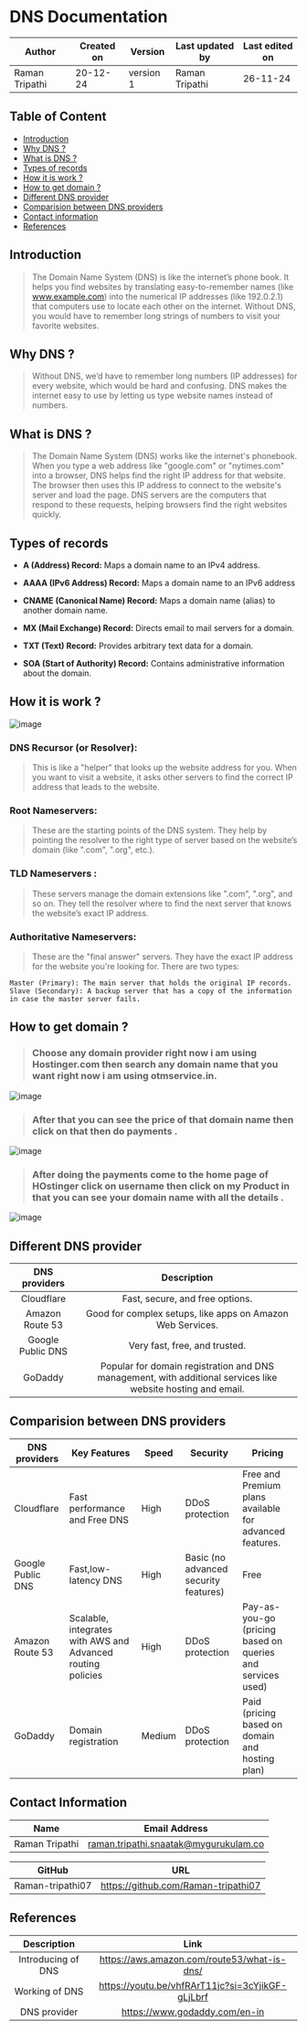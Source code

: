 # DNS Documentation

  | Author        | Created on | Version | Last updated by | Last edited on |
  |-------------|---------|-------------|-------------|---------|
  | Raman Tripathi | 20-12-24 | version 1 | Raman Tripathi | 26-11-24 |
  
  ## Table of Content
- [Introduction](#introduction)
- [Why DNS ?](#why-dns)
- [What is DNS ?](#what-is-dns)
- [Types of records](#types-of-records)
- [How it is work ?](#how-it-is-work)
- [How to get domain ?](#how-to-get-domain)
- [Different DNS provider](#different-dns-provider)
- [Comparision between DNS providers](#comparision-between-dns-providers)
- [Contact information](#contact-information)
- [References](#references)



## Introduction
> The Domain Name System (DNS) is like the internet’s phone book. It helps you find websites by translating easy-to-remember names (like www.example.com) into the numerical IP addresses (like 192.0.2.1) that computers use to locate each other on the internet. Without DNS, you would have to remember long strings of numbers to visit your favorite websites. 

## Why DNS ?

> Without DNS, we’d have to remember long numbers (IP addresses) for every website, which would be hard and confusing. DNS makes the internet easy to use by letting us type website names instead of numbers.

## What is DNS ? 
> The Domain Name System (DNS) works like the internet's phonebook. When you type a web address like "google.com" or "nytimes.com" into a browser, DNS helps find the right IP address for that website. The browser then uses this IP address to connect to the website's server and load the page. DNS servers are the computers that respond to these requests, helping browsers find the right websites quickly.

## Types of records

 - **A (Address) Record:** Maps a domain name to an IPv4 address.

 - **AAAA (IPv6 Address) Record:** Maps a domain name to an IPv6 address

 - **CNAME (Canonical Name) Record:** Maps a domain name (alias) to another domain name.

 - **MX (Mail Exchange) Record:** Directs email to mail servers for a domain.

 - **TXT (Text) Record:** Provides arbitrary text data for a domain. 

 - **SOA (Start of Authority) Record:** Contains administrative information about the domain.


## How it is work ? 
![image](https://github.com/user-attachments/assets/be244f6e-f45c-4f5c-8697-bbaca2a5944b)

### DNS Recursor (or Resolver): 
> This is like a "helper" that looks up the website address for you. When you want to visit a website, it asks other servers to find the correct IP address that leads to the website.
### Root Nameservers: 
> These are the starting points of the DNS system. They help by pointing the resolver to the right type of server based on the website’s domain (like ".com", ".org", etc.).
### TLD Nameservers :
> These servers manage the domain extensions like ".com", ".org", and so on. They tell the resolver where to find the next server that knows the website’s exact IP address.
### Authoritative Nameservers:
> These are the "final answer" servers. They have the exact IP address for the website you're looking for. There are two types:

    Master (Primary): The main server that holds the original IP records.
    Slave (Secondary): A backup server that has a copy of the information in case the master server fails.

## How to get domain ?

>### Choose any domain provider right now i am using Hostinger.com then search any domain name that you want right now i am using otmservice.in.
![image](https://github.com/user-attachments/assets/b8272fab-de72-4d06-b61a-aa93e577eb21)

> ### After that you can see the price of that domain name then click on that then do payments .
![image](https://github.com/user-attachments/assets/65c4a860-8427-48ef-b934-308f3d09bb37)

> ### After doing the payments come to the home page of HOstinger click on username then click on my Product in that you can see your domain name with all the details . 
![image](https://github.com/user-attachments/assets/3099f70e-5843-4315-bb3f-a5a072af985f)


## Different DNS provider 


|    DNS providers          |     Description                     |
|:-----------------:|:-------------------------------------:|
| Cloudflare | Fast, secure, and free options.
| Amazon Route 53 | Good for complex setups, like apps on Amazon Web Services.
| Google Public DNS | Very fast, free, and trusted.
| GoDaddy | Popular for domain registration and DNS management, with additional services like website hosting and email.

## Comparision between DNS providers

|    DNS providers | Key Features| Speed | Security | Pricing   |
|-----------------|-------------------|------------------|---------|---------|
| Cloudflare|Fast performance and Free DNS | High | DDoS protection |Free and Premium plans available for advanced features.
| Google Public DNS | Fast,low-latency DNS | High | Basic (no advanced security features) | Free
|Amazon Route 53 | Scalable, integrates with AWS and Advanced routing policies |High| DDoS protection | Pay-as-you-go (pricing based on queries and services used) 
| GoDaddy | Domain registration | Medium | DDoS protection | Paid (pricing based on domain and hosting plan)


## Contact Information
| Name| Email Address      |
|-----|--------------------------|
| Raman Tripathi | raman.tripathi.snaatak@mygurukulam.co |

| GitHub | URL |
|----------|---------|
|  Raman-tripathi07  |  https://github.com/Raman-tripathi07 |

## References
|Description  |   Link |
|:------------------:|:-------------------:|
| Introducing of DNS | https://aws.amazon.com/route53/what-is-dns/
| Working of DNS | https://youtu.be/vhfRArT11jc?si=3cYjikGF-gLjLbrf
| DNS provider | https://www.godaddy.com/en-in
